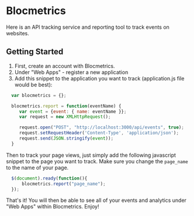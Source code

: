 # Blocmetrics
Here is an API tracking service and reporting tool to track events on websites.

## Getting Started

1. First, create an account with Blocmetrics.
2. Under "Web Apps" - register a new application
3. Add this snippet to the application you want to track (application.js file would be best):

```javascript
  var blocmetrics = {};

  blocmetrics.report = function(eventName) {
     var event = {event: { name: eventName }};
     var request = new XMLHttpRequest();

     request.open("POST", "http://localhost:3000/api/events", true);
     request.setRequestHeader('Content-Type', 'application/json');
     request.send(JSON.stringify(event));
  }
```

Then to track your page views, just simply add the following javascript snippet to the page you want to track. Make sure you change the `page_name` to the name of your page.

```javascript
  $(document).ready(function(){
      blocmetrics.report("page_name");
  });
```

That's it! You will then be able to see all of your events and analytics under "Web Apps" within Blocmetrics. Enjoy!
